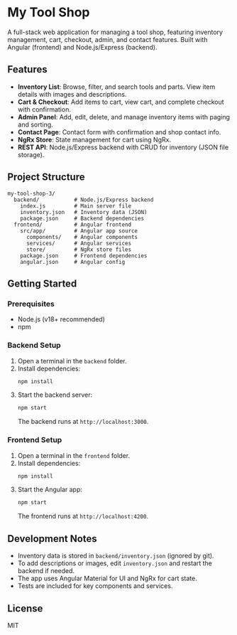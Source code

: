 # My Tool Shop

A full-stack web application for managing a tool shop, featuring inventory management, cart, checkout, admin, and contact features. Built with Angular (frontend) and Node.js/Express (backend).

## Features

- **Inventory List**: Browse, filter, and search tools and parts. View item details with images and descriptions.
- **Cart & Checkout**: Add items to cart, view cart, and complete checkout with confirmation.
- **Admin Panel**: Add, edit, delete, and manage inventory items with paging and sorting.
- **Contact Page**: Contact form with confirmation and shop contact info.
- **NgRx Store**: State management for cart using NgRx.
- **REST API**: Node.js/Express backend with CRUD for inventory (JSON file storage).

## Project Structure

```
my-tool-shop-3/
  backend/           # Node.js/Express backend
    index.js         # Main server file
    inventory.json   # Inventory data (JSON)
    package.json     # Backend dependencies
  frontend/          # Angular frontend
    src/app/         # Angular app source
      components/    # Angular components
      services/      # Angular services
      store/         # NgRx store files
    package.json     # Frontend dependencies
    angular.json     # Angular config
```

## Getting Started

### Prerequisites
- Node.js (v18+ recommended)
- npm

### Backend Setup
1. Open a terminal in the `backend` folder.
2. Install dependencies:
   ```sh
   npm install
   ```
3. Start the backend server:
   ```sh
   npm start
   ```
   The backend runs at `http://localhost:3000`.

### Frontend Setup
1. Open a terminal in the `frontend` folder.
2. Install dependencies:
   ```sh
   npm install
   ```
3. Start the Angular app:
   ```sh
   npm start
   ```
   The frontend runs at `http://localhost:4200`.

## Development Notes
- Inventory data is stored in `backend/inventory.json` (ignored by git).
- To add descriptions or images, edit `inventory.json` and restart the backend if needed.
- The app uses Angular Material for UI and NgRx for cart state.
- Tests are included for key components and services.

## License
MIT
